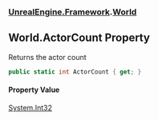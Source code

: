 ### [UnrealEngine.Framework](UnrealEngine_Framework.md 'UnrealEngine.Framework').[World](World.md 'UnrealEngine.Framework.World')
## World.ActorCount Property
Returns the actor count  
```csharp
public static int ActorCount { get; }
```
#### Property Value
[System.Int32](https://docs.microsoft.com/en-us/dotnet/api/System.Int32 'System.Int32')
